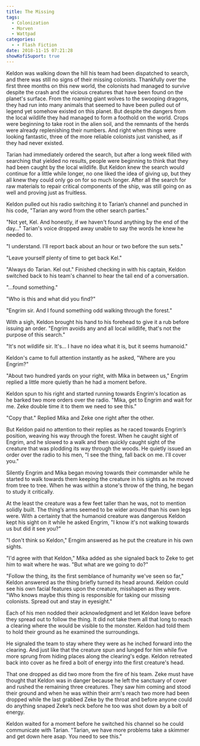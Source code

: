 ```yaml
---
title: The Missing
tags:
  - Colonization
  - Morven
  - Wattpad
categories:
  - - Flash Fiction
date: 2018-11-15 07:21:28
showKofiSuport: true
---
```


Keldon was walking down the hill his team had been dispatched to search, and there was still no signs of their missing colonists.  Thankfully over the first three months on this new world, the colonists had managed to survive despite the crash and the vicious creatures that have been found on the planet's surface.  From the roaming giant wolves to the swooping dragons, they had run into many animals that seemed to have been pulled out of legend yet somehow existed on this planet.  But despite the dangers from the local wildlife they had managed to form a foothold on the world.  Crops were beginning to take root in the alien soil, and the remnants of the herds were already replenishing their numbers.  And right when things were looking fantastic, three of the more reliable colonists just vanished, as if they had never existed.

Tarian had immediately ordered the search, but after a long week filled with searching that yielded no results, people were beginning to think that they had been caught by the local wildlife.<!-- more -->  But Keldon knew the search would continue for a little while longer, no one liked the idea of giving up, but they all knew they could only go on for so much longer.  After all the search for raw materials to repair critical components of the ship, was still going on as well and proving just as fruitless.

Keldon pulled out his radio switching it to Tarian’s channel and punched in his code, "Tarian any word from the other search parties."

"Not yet, Kel.  And honestly, if we haven't found anything by the end of the day…"  Tarian's voice dropped away unable to say the words he knew he needed to.

"I understand.  I'll report back about an hour or two before the sun sets."

"Leave yourself plenty of time to get back Kel."

"Always do Tarian.  Kel out."  Finished checking in with his captain, Keldon switched back to his team's channel to hear the tail end of a conversation.  

"...found something."

"Who is this and what did you find?"

"Engrim sir.  And I found something odd walking through the forest."

With a sigh, Keldon brought his hand to his forehead to give it a rub before issuing an order.  "Engrim avoids any and all local wildlife, that's not the purpose of this search."

"It's not wildlife sir.  It's... I have no idea what it is, but it seems humanoid."

Keldon's came to full attention instantly as he asked, "Where are you Engrim?"

"About two hundred yards on your right, with Mika in between us,"  Engrim replied a little more quietly than he had a moment before.

Keldon spun to his right and started running towards Engrim's location as he barked two more orders over the radio.  "Mika, get to Engrim and wait for me.  Zeke double time it to them we need to see this."

"Copy that."  Replied Mika and Zeke one right after the other.

But Keldon paid no attention to their replies as he raced towards Engrim’s position, weaving his way through the forest.  When he caught sight of Engrim, and he slowed to a walk and then quickly caught sight of the creature that was plodding its way through the woods.  He quietly issued an order over the radio to his men, "I see the thing, fall back on me. I'll cover you."

Silently Engrim and Mika began moving towards their commander while he started to walk towards them keeping the creature in his sights as he moved from tree to tree.  When he was within a stone's throw of the thing, he began to study it critically.

At the least the creature was a few feet taller than he was, not to mention solidly built.  The thing’s arms seemed to be wider around than his own legs were.  With a certainty that the humanoid creature was dangerous Keldon kept his sight on it while he asked Engrim, "I know it's not walking towards us but did it see you?"

"I don't think so Keldon,"  Erngim answered as he put the creature in his own sights.

"I'd agree with that Keldon,"  Mika added as she signaled back to Zeke to get him to wait where he was.  "But what are we going to do?"

"Follow the thing, its the first semblance of humanity we've seen so far,"  Keldon answered as the thing briefly turned its head around.  Keldon could see his own facial features upon the creature, misshapen as they were.  "Who knows maybe this thing is responsible for taking our missing colonists.  Spread out and stay in eyesight."

Each of his men nodded their acknowledgment and let Keldon leave before they spread out to follow the thing.  It did not take them all that long to reach a clearing where the would be visible to the monster.  Keldon had told them to hold their ground as he examined the surroundings.

He signaled the team to stay where they were as he inched forward into the clearing.  And just like that the creature spun and lunged for him while five more sprung from hiding places along the clearing's edge.  Keldon retreated back into cover as he fired a bolt of energy into the first creature's head.

That one dropped as did two more from the fire of his team.  Zeke must have thought that Keldon was in danger because he left the sanctuary of cover and rushed the remaining three creatures.  They saw him coming and stood their ground and when he was within their arm's reach two more had been dropped while the last grabbed Zeke by the throat and before anyone could do anything snaped Zeke’s neck before he too was shot down by a bolt of energy.

Keldon waited for a moment before he switched his channel so he could communicate with Tarian.  "Tarian, we have more problems take a skimmer and get down here asap.  You need to see this."